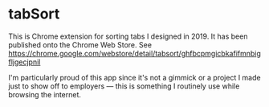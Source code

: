 # tabSort
This is Chrome extension for sorting tabs I designed in 2019. It has been published onto the Chrome Web Store. See https://chrome.google.com/webstore/detail/tabsort/ghfbcpmgicbkafifmnbigfljgecjpnil 

I'm particularly proud of this app since it's not a gimmick or a project I made just to show off to employers — this is something I routinely use while browsing the internet. 
